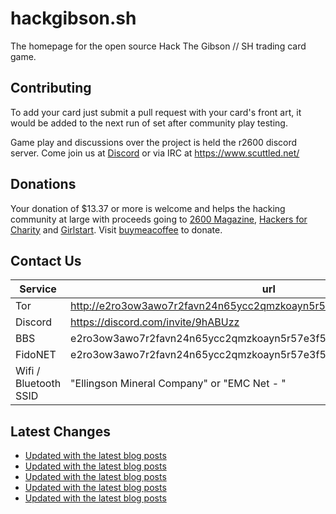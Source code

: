 # hackgibson.sh
The homepage for the open source Hack The Gibson // SH trading card game.


## Contributing

To add your card just submit a pull request with your card's front art, it would be added to the next run of set after community play testing.

Game play and discussions over the project is held the r2600 discord server. Come join us at [Discord](https://discord.com/invite/9hABUzz) or via IRC at https://www.scuttled.net/


## Donations

Your donation of $13.37 or more is welcome and helps the hacking community at large with proceeds going to [2600 Magazine](https://2600.com/), [Hackers for Charity](https://hackersforcharity.org) and [Girlstart](https://girlstart.org).  Visit [buymeacoffee](https://www.buymeacoffee.com/hackgibson.sh) to donate.


## Contact Us

Service | url
-|-
Tor | http://e2ro3ow3awo7r2favn24n65ycc2qmzkoayn5r57e3f56nvjwdcgg32ad.onion
Discord | https://discord.com/invite/9hABUzz
BBS | e2ro3ow3awo7r2favn24n65ycc2qmzkoayn5r57e3f56nvjwdcgg32ad.onion:23
FidoNET | e2ro3ow3awo7r2favn24n65ycc2qmzkoayn5r57e3f56nvjwdcgg32ad.onion:24554
Wifi / Bluetooth SSID | "Ellingson Mineral Company" or "EMC Net - <fidonet address>"

## Latest Changes
<!-- BLOG-POST-LIST:START -->
- [Updated with the latest blog posts](https://github.com/DFW2600/hackgibson.sh/commit/f91e2ef903f5793cfacade0c324ad196a96a18e1)
- [Updated with the latest blog posts](https://github.com/DFW2600/hackgibson.sh/commit/ed1c9f18ac9aaed367f632556fd734c82bacf9ef)
- [Updated with the latest blog posts](https://github.com/DFW2600/hackgibson.sh/commit/0d58ac379c87c31c2feb0279a720cdf4e55ce8b7)
- [Updated with the latest blog posts](https://github.com/DFW2600/hackgibson.sh/commit/6ebd6110a4dd64c7b5d4a649cc935034054161c4)
- [Updated with the latest blog posts](https://github.com/DFW2600/hackgibson.sh/commit/2fe7053199b5d45dfcaf072c93e6a4163817e3dc)
<!-- BLOG-POST-LIST:END -->
